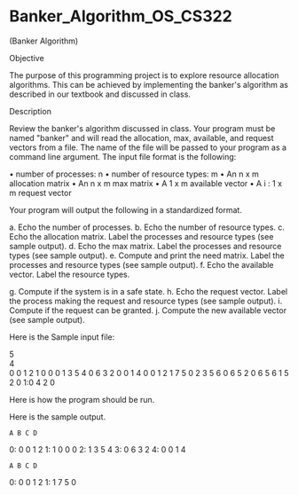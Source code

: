 # Banker_Algorithm_OS_CS322


(Banker Algorithm)

Objective

The purpose of this programming project is to explore resource allocation
algorithms. This can be achieved by implementing the banker's algorithm as described in our textbook and discussed in class.

Description

Review the banker's algorithm discussed in class. Your program must be named "banker" and will read the allocation, max, available, and request vectors from a file. The name of the file will be passed to your program as a command line argument. The input file format is the following:

•	number of processes: n
•	number of resource types: m
•	An n x m allocation matrix
•	An n x m max matrix
•	A 1 x m available vector
•	A i : 1 x m request vector

Your program will output the following in a standardized format.

a.	Echo the number of processes.
b.	Echo the number of resource types.
c.	Echo the allocation matrix. Label the processes and resource types (see sample output).
d.	Echo the max matrix. Label the processes and resource types (see sample output).
e.	Compute and print the need matrix. Label the processes and resource types (see sample output).
f.	Echo the available vector. Label the resource types.
 
g.	Compute if the system is in a safe state.
h.	Echo the request vector. Label the process making the request and resource types (see sample output).
i.	Compute if the request can be granted.
j.	Compute the new available vector (see sample output).

Here is the Sample input file:

5	
4	
0	0	1	2
1	0	0	0
1	3	5	4
0	6	3	2
0	0	1	4
0	0	1	2
1	7	5	0
2	3	5	6
0	6	5	2
0	6	5	6
1	5	2	0
1:0	4	2	0


Here is how the program should be run.

Here is the sample output.






	A B	C D
0:	0 0	1 2
1:	1 0	0 0
2:	1 3	5 4
3:	0 6	3 2
4:	0 0	1 4


	A B	C D
0:	0 0	1 2
1:	1 7	5 0
